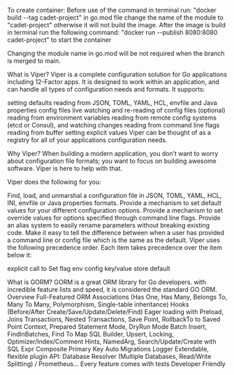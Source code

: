 To create container:
Before use of the command
in terminal run: "docker build --tag cadet-project" 
in go.mod file change the name of the module to "cadet-project"
otherwise it will not build the image.
After the image is build in terminal run the following command:
"docker run --publish 8080:8080 cadet-project" to start the container

Changing the module name in go.mod will be not required when the branch is
merged to main.




What is Viper?
Viper is a complete configuration solution for Go applications including 12-Factor apps. It is designed to work within an application, and can handle all types of configuration needs and formats. It supports:

setting defaults
reading from JSON, TOML, YAML, HCL, envfile and Java properties config files
live watching and re-reading of config files (optional)
reading from environment variables
reading from remote config systems (etcd or Consul), and watching changes
reading from command line flags
reading from buffer
setting explicit values
Viper can be thought of as a registry for all of your applications configuration needs.

Why Viper?
When building a modern application, you don’t want to worry about configuration file formats; you want to focus on building awesome software. Viper is here to help with that.

Viper does the following for you:

Find, load, and unmarshal a configuration file in JSON, TOML, YAML, HCL, INI, envfile or Java properties formats.
Provide a mechanism to set default values for your different configuration options.
Provide a mechanism to set override values for options specified through command line flags.
Provide an alias system to easily rename parameters without breaking existing code.
Make it easy to tell the difference between when a user has provided a command line or config file which is the same as the default.
Viper uses the following precedence order. Each item takes precedence over the item below it:

explicit call to Set
flag
env
config
key/value store
default

What is GORM?
GORM is a great ORM library for Go developers. with incredible feature lists and speed, it is considered the standard GO ORM.
Overview
Full-Featured ORM
Associations (Has One, Has Many, Belongs To, Many To Many, Polymorphism, Single-table inheritance)
Hooks (Before/After Create/Save/Update/Delete/Find)
Eager loading with Preload, Joins
Transactions, Nested Transactions, Save Point, RollbackTo to Saved Point
Context, Prepared Statement Mode, DryRun Mode
Batch Insert, FindInBatches, Find To Map
SQL Builder, Upsert, Locking, Optimizer/Index/Comment Hints, NamedArg, Search/Update/Create with SQL Expr
Composite Primary Key
Auto Migrations
Logger
Extendable, flexible plugin API: Database Resolver (Multiple Databases, Read/Write Splitting) / Prometheus…
Every feature comes with tests
Developer Friendly